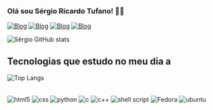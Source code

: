 ### Olá sou Sérgio Ricardo Tufano! 👋🏼

[![Blog](https://img.shields.io/badge/Blogger-FF5722?style=for-the-badge&logo=blogger&logoColor=white
)](urldosite)
[![Blog](https://img.shields.io/badge/YouTube-FF0000?style=for-the-badge&logo=youtube&logoColor=white
)](urldosite)
[![Blog](https://img.shields.io/badge/Instagram-E4405F?style=for-the-badge&logo=instagram&logoColor=white
)](urldosite)
[![Blog](https://img.shields.io/badge/Twitter-1DA1F2?style=for-the-badge&logo=twitter&logoColor=white
)](urldosite)

![Sérgio GitHub stats](https://github-readme-stats.vercel.app/api?username=srtufano&show_icons=true&theme=gruvbox)


## Tecnologias que estudo no meu  dia a 

![Top Langs](https://github-readme-stats.vercel.app/api/top-langs/?username=srtufano&hide_progress=true)

<div style="display: inline_block"><br/>
<image align="center" alt="html5" src="https://img.shields.io/badge/HTML5-E34F26?style=for-the-badge&logo=html5&logoColor=white"/>
<image align="center" alt="css" src="https://img.shields.io/badge/CSS3-1572B6?style=for-the-badge&logo=css3&logoColor=white
"/>
<image align="center" alt="python" src="https://img.shields.io/badge/Python-14354C?style=for-the-badge&logo=python&logoColor=white"/>
<image align="center" alt="c" src="https://img.shields.io/badge/C-00599C?style=for-the-badge&logo=c&logoColor=white"/>
<image align="center" alt="c++" src="https://img.shields.io/badge/C%2B%2B-00599C?style=for-the-badge&logo=c%2B%2B&logoColor=white"/>
<image align="center" alt="shell script" src="https://img.shields.io/badge/Shell_Script-121011?style=for-the-badge&logo=gnu-bash&logoColor=white"/>
<image align="center" alt="Fedora" src="https://img.shields.io/badge/Fedora-294172?style=for-the-badge&logo=fedora&logoColor=white"/>
<image align="center" alt="ubuntu" src="https://img.shields.io/badge/Ubuntu-E95420?style=for-the-badge&logo=ubuntu&logoColor=white"/>
</div>  

